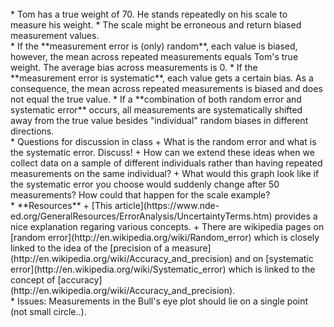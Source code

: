 <br>  
* Tom has a true weight of 70. He stands repeatedly on his scale to measure his weight.
* The scale might be erroneous and return biased measurement values.
<br>  
* If the **measurement error is (only) random**, each value is biased, however, the mean across repeated measurements equals Tom's true weight. The average bias across measurements is 0.
* If the **measurement error is systematic**, each value gets a certain bias. As a consequence, the mean across repeated measurements is biased and does not equal the true value.
* If a **combination of both random error and systematic error** occurs, all measurements are systematically shifted away from the true value besides "individual" random biases in different directions.
<br>  
* Questions for discussion in class
    + What is the random error and what is the systematic error. Discuss!
    + How can we extend these ideas when we collect data on a sample of different individuals rather than having repeated measurements on the same individual?
    + What would this graph look like if the systematic error you choose would suddenly change after 50 measurements? How could that happen for the scale example?
<br>  
* **Resources**
    + [This article](https://www.nde-ed.org/GeneralResources/ErrorAnalysis/UncertaintyTerms.htm) provides a nice explanation regaring various concepts.
    + There are wikipedia pages on [random error](http://en.wikipedia.org/wiki/Random_error) which is closely linked to the idea of the [precision of a measure](http://en.wikipedia.org/wiki/Accuracy_and_precision) and on [systematic error](http://en.wikipedia.org/wiki/Systematic_error) which is linked to the concept of [accuracy](http://en.wikipedia.org/wiki/Accuracy_and_precision).
<br>  
* Issues: Measurements in the Bull's eye plot should lie on a single point (not small circle..).
    
